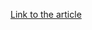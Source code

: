 [Link to the article](https://securelist.com/crypt-ghouls-hacktivists-tools-overlap-analysis/114217/)
